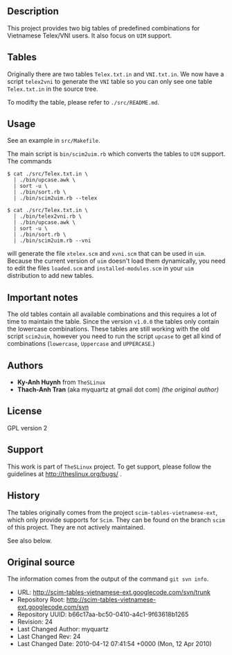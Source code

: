 ## Description

This project provides two big tables of predefined combinations for
Vietnamese Telex/VNI users. It also focus on `UIM` support.

## Tables

Originally there are two tables `Telex.txt.in` and `VNI.txt.in`. We now
have a script `telex2vni` to generate the `VNI` table so you can only
see one table `Telex.txt.in` in the source tree.

To modifty the table, please refer to `./src/README.md`.

## Usage

See an example in `src/Makefile`.

The main script is `bin/scim2uim.rb` which converts the tables to `UIM`
support. The commands

````
$ cat ./src/Telex.txt.in \
  | ./bin/upcase.awk \
  | sort -u \
  | ./bin/sort.rb \
  | ./bin/scim2uim.rb --telex

$ cat ./src/Telex.txt.in \
  | ./bin/telex2vni.rb \
  | ./bin/upcase.awk \
  | sort -u \
  | ./bin/sort.rb \
  | ./bin/scim2uim.rb --vni
````

will generate the file `xtelex.scm` and `xvni.scm` that can be used in `uim`.
Because the current version of `uim` doesn't load them dynamically, you
need to edit the files `loaded.scm` and `installed-modules.scm` in your
`uim` distribution to add new tables.

## Important notes

The old tables contain all available combinations and this requires a lot
of time to maintain the table. Since the version `v1.0.0` the tables only
contain the lowercase combinations. These tables are still working with
the old script `scim2uim`, however you need to run the script `upcase`
to get all kind of combinations (`lowercase`, `Uppercase` and `UPPERCASE`.)

## Authors

* **Ky-Anh Huynh** from `TheSLinux`
* **Thach-Anh Tran** (aka myquartz at gmail dot com) _(the original author)_

## License

GPL version 2

## Support

This work is part of `TheSLinux` project. To get support, please follow the
guidelines at http://theslinux.org/bugs/ .

## History

The tables originally comes from the project `scim-tables-vietnamese-ext`,
which only provide supports for `Scim`. They can be found on the branch
`scim` of this project. They are not actively maintained.

See also below.

## Original source

The information comes from the output of the command `git svn info`.

* URL: http://scim-tables-vietnamese-ext.googlecode.com/svn/trunk
* Repository Root: http://scim-tables-vietnamese-ext.googlecode.com/svn
* Repository UUID: b66c17aa-bc50-0410-a4c1-9f63618b1265
* Revision: 24
* Last Changed Author: myquartz
* Last Changed Rev: 24
* Last Changed Date: 2010-04-12 07:41:54 +0000 (Mon, 12 Apr 2010)
